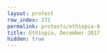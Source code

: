 ```yaml
---
layout: protest
row_index: 271
permalink: protests/ethiopia-6
title: Ethiopia, December 2017
hidden: true
---
```

